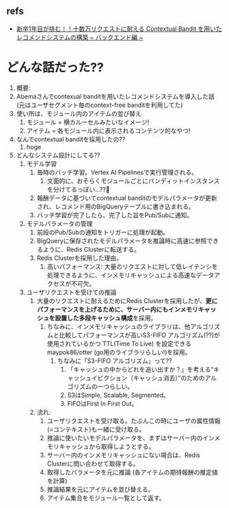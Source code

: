 ## refs

- [新卒1年目が挑む！！十数万リクエストに耐える Contextual Bandit を用いたレコメンドシステムの構築 ~ バックエンド編 ~](https://developers.cyberagent.co.jp/blog/archives/57070/)

# どんな話だった??

1. 概要:
  1. Abemaさんでcontexual banditを用いたレコメンドシステムを導入した話 (元はユーザセグメント毎のcontext-free banditを利用してた)
  2. 使い所は、モジュール内のアイテムの並び替え
     1. モジュール = 横カルーセルみたいなイメージ!
     2. アイテム = 各モジュール内に表示されるコンテンツ的なやつ!
2. なんでcontextual banditを採用したの??
   1. hoge
3. どんなシステム設計にしてる??
   1. モデル学習
      1. 毎時のバッチ学習。Vertex AI Pipelinesで実行管理される。
         1. 文面的に、おそらくモジュールごとにバンディットインスタンスを分けてるっぽい...??:thinking:
      2. 報酬データに基づいてcontextual banditのモデルパラメータが更新され、レコメンド用のBigQueryテーブルに書き込まれる。
      3. バッチ学習が完了したら、完了した旨をPub/Subに通知。
   2. モデルパラメータの管理
      1. 前段のPub/Subの通知をトリガーに処理が起動。
      2. BigQueryに保存されたモデルパラメータを推論時に高速に参照できるように、Redis Clusterに転送する。
      3. Redis Clusterを採用した理由。
         1. 高いパフォーマンス: 大量のリクエストに対して低レイテンシを処理できるように、インメモリキャッシュによる高速なデータアクセスが不可欠。
   3. ユーザリクエストを受けての推論
      1. 大量のリクエストに耐えるためにRedis Clusterを採用したが、**更にパフォーマンスを上げるために、サーバー内にもインメモリキャッシュを設置した多段キャッシュ構成**を採用。
         1. ちなみに、インメモリキャッシュのライブラリは、他アルゴリズムと比較してパフォーマンスが高いS3-FIFO アルゴリズム(??)が使用されているかつ TTL(Time To Live) を設定できる maypok86/otter (go用のライブラリらしい!)を採用。
            1. ちなみに「S3-FIFO アルゴリズム」って??
               1. 「キャッシュの中からどれを追い出すか？」を考える“キャッシュイビクション（キャッシュ消去）”のためのアルゴリズムの一つらしい。
               2. S3はSimple, Scalable, Segmented。
               3. FIFOはFirst In First Out。
      2. 流れ:
         1. ユーザリクエストを受け取る。たぶんこの時にユーザの属性情報(=コンテキスト)も一緒に受け取る。
         2. 推論に使いたいモデルパラメータを、まずはサーバー内のインメモリキャッシュから取得しようとする。
         3. サーバー内のインメモリキャッシュにない場合は、Redis Clusterに問い合わせて取得する。
         4. 取得したパラメータを元に推論 (各アイテムの期待報酬の推定値を計算) 
         5. 推論結果を元にアイテムを並び替える。
         6. アイテム集合をモジュール一覧として返す。
